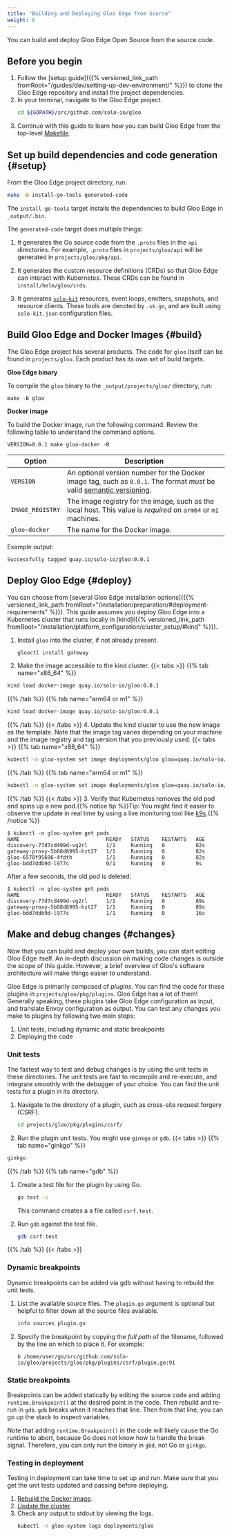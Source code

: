 ```yaml
---
title: "Building and Deploying Gloo Edge from Source"
weight: 6
---
```


You can build and deploy Gloo Edge Open Source from the source code.

## Before you begin

1. Follow the [setup guide]({{% versioned_link_path fromRoot="/guides/dev/setting-up-dev-environment/" %}}) to clone the Gloo Edge repository and install the project dependencies.
2. In your terminal, navigate to the Gloo Edge project.
   ```sh
   cd ${GOPATH}/src/github.com/solo-io/gloo
   ```
3. Continue with this guide to learn how you can build Gloo Edge from the top-level [Makefile](https://github.com/solo-io/gloo/blob/main/Makefile).

## Set up build dependencies and code generation {#setup}

From the Gloo Edge project directory, run:
```sh
make -B install-go-tools generated-code
```

The `install-go-tools` target installs the dependencies to build Gloo Edge in `_output/.bin`. 

The `generated-code` target does multiple things:

1. It generates the Go source code from the `.proto` files in the `api` directories. For example, `.proto` files in `projects/gloo/api` will be generated in `projects/gloo/pkg/api`.

2. It generates the custom resource definitions (CRDs) so that Gloo Edge can interact with Kubernetes. These CRDs can be found in `install/helm/gloo/crds`.

3. It generates [`solo-kit`](https://github.com/solo-io/solo-kit) resources, event loops, emitters, snapshots, and resource clients. These tools are denoted by `.sk.go`, and are built using `solo-kit.json` configuration files.

## Build Gloo Edge and Docker Images {#build}

The Gloo Edge project has several products. The code for `gloo` itself can be found in `projects/gloo`. Each product has its own set of build targets. 

**Gloo Edge binary**

To compile the `gloo` binary to the `_output/projects/gloo/` directory, run:

    make -B gloo

**Docker image**

To build the Docker image, run the following command. Review the following table to understand the command options.

    VERSION=0.0.1 make gloo-docker -B

| Option | Description                                                                                                                                  |
| ------ |----------------------------------------------------------------------------------------------------------------------------------------------|
| `VERSION` | An optional version number for the Docker image tag, such as `0.0.1`. The format *must* be valid [semantic versioning](https://semver.org/). |
| `IMAGE_REGISTRY` | The image registry for the image, such as the local host. This value is *required* on `arm64` or `m1` machines.                              |
| `gloo-docker` | The name for the Docker image.                                                                                                               |

Example output:

    Successfully tagged quay.io/solo-io/gloo:0.0.1

## Deploy Gloo Edge {#deploy}

You can choose from [several Gloo Edge installation options]({{% versioned_link_path fromRoot="/installation/preparation/#deployment-requirements" %}}). This guide assumes you deploy Gloo Edge into a Kubernetes cluster that runs locally in [kind]({{% versioned_link_path fromRoot="/installation/platform_configuration/cluster_setup/#kind" %}}).

1. Install `gloo` into the cluster, if not already present.
   ```sh
   glooctl install gateway
   ```
2. Make the image accessible to the kind cluster. 
   {{< tabs >}} 
{{% tab name="x86_64" %}}
```sh
kind load docker-image quay.io/solo-io/gloo:0.0.1
```
{{% /tab %}} 
{{% tab name="arm64 or m1" %}}
```sh
kind load docker-image quay.io/solo-io/gloo:0.0.1
```
{{% /tab %}} 
   {{< /tabs >}}
4. Update the kind cluster to use the new image as the template. Note that the image tag varies depending on your machine and the image registry and tag version that you previously used.
   {{< tabs >}} 
{{% tab name="x86_64" %}}
```sh
kubectl -n gloo-system set image deployments/gloo gloo=quay.io/solo-io/gloo:0.0.1
```
{{% /tab %}} 
{{% tab name="arm64 or m1" %}}
```sh
kubectl -n gloo-system set image deployments/gloo gloo=quay.io/solo-io/gloo:0.0.1
```
{{% /tab %}} 
   {{< /tabs >}}
3. Verify that Kubernetes removes the old pod and spins up a new pod.{{% notice tip %}}Tip: You might find it easier to observe the update in real time by using a live monitoring tool like [k9s](https://k9scli.io/).{{% /notice %}}
   ```
   $ kubectl -n gloo-system get pods
   NAME                            READY   STATUS    RESTARTS   AGE
   discovery-77d7cd499d-vg2rl      1/1     Running   0          82s
   gateway-proxy-5b88d8995-hzt27   1/1     Running   0          82s
   gloo-6578f95696-4fdth           1/1     Running   0          82s
   gloo-bdd7ddb9d-l977c            0/1     Running   0          9s
   ```
   After a few seconds, the old pod is deleted:
   ```
   $ kubectl -n gloo-system get pods
   NAME                            READY   STATUS    RESTARTS   AGE
   discovery-77d7cd499d-vg2rl      1/1     Running   0          89s
   gateway-proxy-5b88d8995-hzt27   1/1     Running   0          89s
   gloo-bdd7ddb9d-l977c            1/1     Running   0          16s
   ```

## Make and debug changes {#changes}

Now that you can build and deploy your own builds, you can start editing Gloo Edge itself. An in-depth discussion on making code changes is outside the scope of this guide. However, a brief overview of Gloo's software architecture will make things easier to understand.

Gloo Edge is primarily composed of *plugins*. You can find the code for these plugins in `projects/gloo/pkg/plugins`. Gloo Edge has a lot of them! Generally speaking, these plugins take Gloo Edge configuration as input, and translate Envoy configuration as output. You can test any changes you make to plugins by following two main steps:
1. Unit tests, including dynamic and static breakpoints
2. Deploying the code

### Unit tests

The fastest way to test and debug changes is by using the unit tests in these directories. The unit tests are fast to recompile and re-execute, and integrate smoothly with the debugger of your choice. You can find the unit tests for a plugin in its directory.

1. Navigate to the directory of a plugin, such as cross-site request forgery (CSRF).
   ```sh
   cd projects/gloo/pkg/plugins/csrf/
   ```
2. Run the plugin unit tests. You might use `ginkgo` or `gdb`.
   {{< tabs >}} 
{{% tab name="ginkgo" %}}
```sh
ginkgo
```
{{% /tab %}} 
{{% tab name="gdb" %}}
1. Create a test file for the plugin by using Go.
   ```sh
   go test -c
   ```

   This command creates a a file called `csrf.test`.
2. Run `gdb` against the test file.
   ```sh
   gdb csrf.test
   ```
{{% /tab %}} 
   {{< /tabs >}}

### Dynamic breakpoints

Dynamic breakpoints can be added via gdb without having to rebuild the unit tests.

1. List the available source files. The `plugin.go` argument is optional but helpful to filter down all the source files available.
   ```sh
   info sources plugin.go
   ```
2. Specify the breakpoint by copying the *full path* of the filename, followed by the line on which to place it. For example:
   ```
   b /home/user/go/src/github.com/solo-io/gloo/projects/gloo/pkg/plugins/csrf/plugin.go:91
   ```

### Static breakpoints

Breakpoints can be added statically by editing the source code and adding `runtime.Breakpoint()` at the desired point in the code. Then rebuild and re-run in `gdb`. `gdb` breaks when it reaches that line. Then from that line, you can go up the stack to inspect variables.

Note that adding `runtime.Breakpoint()` in the code will likely cause the Go runtime to abort, because Go does not know how to handle the break signal. Therefore, you can only run the binary in `gbd`, not Go or `ginkgo`.

### Testing in deployment

Testing in deployment can take time to set up and run. Make sure that you get the unit tests updated and passing before deploying.

1. [Rebuild the Docker image](#build).
2. [Update the cluster](#deploy).
3. Check any output to stdout by viewing the logs.
   ```sh
   kubectl -n gloo-system logs deployments/gloo
   ```
